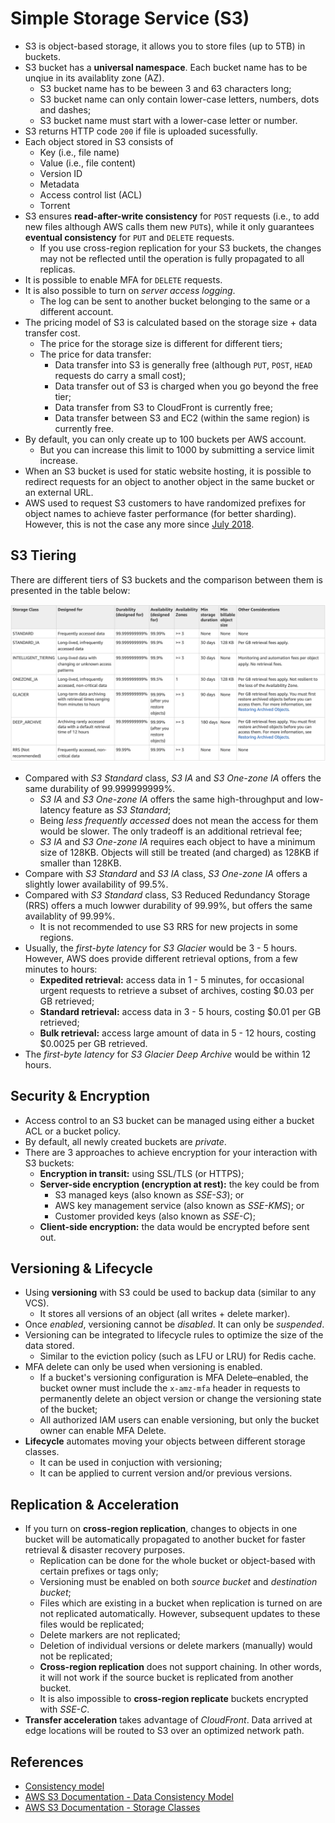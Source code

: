 # Simple Storage Service (S3)

- S3 is object-based storage, it allows you to store files (up to 5TB) in buckets.
- S3 bucket has a **universal namespace**. Each bucket name has to be unqiue in its availablity zone (AZ).
    - S3 bucket name has to be beween 3 and 63 characters long;
    - S3 bucket name can only contain lower-case letters, numbers, dots and dashes;
    - S3 bucket name must start with a lower-case letter or number.
- S3 returns HTTP code `200` if file is uploaded sucessfully.
- Each object stored in S3 consists of
    - Key (i.e., file name)
    - Value (i.e., file content)
    - Version ID
    - Metadata
    - Access control list (ACL)
    - Torrent
- S3 ensures **read-after-write consistency** for `POST` requests (i.e., to add new files although AWS calls them new `PUT`s), while it only guarantees **eventual consistency** for `PUT` and `DELETE` requests.
    - If you use cross-region replication for your S3 buckets, the changes may not be reflected until the operation is fully propagated to all replicas.
- It is possible to enable MFA for `DELETE` requests.
- It is also possible to turn on _server access logging_.
    - The log can be sent to another bucket belonging to the same or a different account.
- The pricing model of S3 is calculated based on the storage size + data transfer cost.
    - The price for the storage size is different for different tiers;
    - The price for data transfer:
        - Data transfer into S3 is generally free (although `PUT`, `POST`, `HEAD` requests do carry a small cost);
        - Data transfer out of S3 is charged when you go beyond the free tier;
        - Data transfer from S3 to CloudFront is currently free;
        - Data transfer between S3 and EC2 (within the same region) is currently free.
- By default, you can only create up to 100 buckets per AWS account.
    - But you can increase this limit to 1000 by submitting a service limit increase.
- When an S3 bucket is used for static website hosting, it is possible to redirect requests for an object to another object in the same bucket or an external URL.
- AWS used to request S3 customers to have randomized prefixes for object names to achieve faster performance (for better sharding). However, this is not the case any more since [July 2018](https://aws.amazon.com/about-aws/whats-new/2018/07/amazon-s3-announces-increased-request-rate-performance/?nc1=h_ls).

## S3 Tiering

There are different tiers of S3 buckets and the comparison between them is presented in the table below:

![S3 Storage Classes](img/s3_classes.png)

- Compared with _S3 Standard_ class, _S3 IA_ and _S3 One-zone IA_ offers the same durability of 99.999999999%.
    - _S3 IA_ and _S3 One-zone IA_ offers the same high-throughput and low-latency feature as _S3 Standard_;
    - Being _less frequently accessed_ does not mean the access for them would be slower. The only tradeoff is an additional retrieval fee;
    - _S3 IA_ and _S3 One-zone IA_ requires each object to have a minimum size of 128KB. Objects will still be treated (and charged) as 128KB if smaller than 128KB.
- Compare with _S3 Standard_ and _S3 IA_ class, _S3 One-zone IA_ offers a slightly lower availability of 99.5%.
- Compared with _S3 Standard_ class, S3 Reduced Redundancy Storage (RRS) offers a much lowwer durability of 99.99%, but offers the same availablity of 99.99%.
    - It is not recommended to use S3 RRS for new projects in some regions.
- Usually, the _first-byte latency_ for _S3 Glacier_ would be 3 - 5 hours. However, AWS does provide different retrieval options, from a few minutes to hours:
    - **Expedited retrieval:** access data in 1 - 5 minutes, for occasional urgent requests to retrieve a subset of archives, costing $0.03 per GB retrieved;
    - **Standard retrieval:** access data in 3 - 5 hours, costing $0.01 per GB retrieved;
    - **Bulk retrieval:** access large amount of data in 5 - 12 hours, costing $0.0025 per GB retrieved.
- The _first-byte latency_ for _S3 Glacier Deep Archive_ would be within 12 hours.

## Security & Encryption

- Access control to an S3 bucket can be managed using either a bucket ACL or a bucket policy.
- By default, all newly created buckets are _private_.
- There are 3 approaches to achieve encryption for your interaction with S3 buckets:
    - **Encryption in transit:** using SSL/TLS (or HTTPS);
    - **Server-side encryption (encryption at rest):** the key could be from
        - S3 managed keys (also known as _SSE-S3_); or
        - AWS key management service (also known as _SSE-KMS_); or
        - Customer provided keys (also known as _SSE-C_);
    - **Client-side encryption:** the data would be encrypted before sent out.

## Versioning & Lifecycle

- Using **versioning** with S3 could be used to backup data (similar to any VCS).
    - It stores all versions of an object (all writes + delete marker).
- Once _enabled_, versioning cannot be _disabled_. It can only be _suspended_.
- Versioning can be integrated to lifecycle rules to optimize the size of the data stored.
    - Similar to the eviction policy (such as LFU or LRU) for Redis cache.
- MFA delete can only be used when versioning is enabled.
    - If a bucket's versioning configuration is MFA Delete–enabled, the bucket owner must include the `x-amz-mfa` header in requests to permanently delete an object version or change the versioning state of the bucket;
    - All authorized IAM users can enable versioning, but only the bucket owner can enable MFA Delete.
- **Lifecycle** automates moving your objects between different storage classes.
    - It can be used in conjuction with versioning;
    - It can be applied to current version and/or previous versions.

## Replication & Acceleration

- If you turn on **cross-region replication**, changes to objects in one bucket will be automatically propagated to another bucket for faster retrieval & disaster recovery purposes.
    - Replication can be done for the whole bucket or object-based with certain prefixes or tags only;
    - Versioning must be enabled on both _source bucket_ and _destination bucket_;
    - Files which are existing in a bucket when replication is turned on are not replicated automatically. However, subsequent updates to these files would be replicated;
    - Delete markers are not replicated;
    - Deletion of individual versions or delete markers (manually) would not be replicated;
    - **Cross-region replication** does not support chaining. In other words, it will not work if the source bucket is replicated from another bucket.
    - It is also impossible to **cross-region replicate** buckets encrypted with _SSE-C_.
- **Transfer acceleration** takes advantage of _CloudFront_. Data arrived at edge locations will be routed to S3 over an optimized network path.

## References

- [Consistency model](https://en.wikipedia.org/wiki/Consistency_model)
- [AWS S3 Documentation - Data Consistency Model](https://docs.aws.amazon.com/AmazonS3/latest/dev/Introduction.html#ConsistencyModel)
- [AWS S3 Documentation - Storage Classes](https://docs.aws.amazon.com/AmazonS3/latest/dev/storage-class-intro.html#sc-compare)
